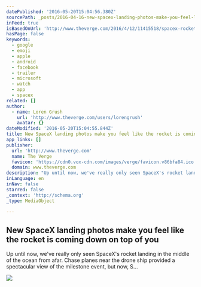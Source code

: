 ```yaml
---
datePublished: '2016-05-20T15:04:56.380Z'
sourcePath: _posts/2016-04-16-new-spacex-landing-photos-make-you-feel-like-the-rocket-is-c.md
inFeed: true
isBasedOnUrl: 'http://www.theverge.com/2016/4/12/11415518/spacex-rocket-landing-close-up-photos-falcon-9'
hasPage: false
keywords:
  - google
  - emoji
  - apple
  - android
  - facebook
  - trailer
  - microsoft
  - watch
  - app
  - spacex
related: []
author:
  - name: Loren Grush
    url: 'http://www.theverge.com/users/lorengrush'
    avatar: {}
dateModified: '2016-05-20T15:04:55.844Z'
title: New SpaceX landing photos make you feel like the rocket is coming down on top of you
app_links: []
publisher:
  url: 'http://www.theverge.com'
  name: The Verge
  favicon: 'https://cdn0.vox-cdn.com/images/verge/favicon.v86bfa84.ico'
  domain: www.theverge.com
description: "Up until now, we've really only seen SpaceX's rocket landing in the middle of the ocean from afar. Chase planes near the drone ship provided a spectacular view of the milestone event, but now, S..."
inLanguage: en
inNav: false
starred: false
_context: 'http://schema.org'
_type: MediaObject

---
```

<article style=""><h1>New SpaceX landing photos make you feel like the rocket is coming down on top of you</h1><p>Up until now, we've really only seen SpaceX's rocket landing in the middle of the ocean from afar. Chase planes near the drone ship provided a spectacular view of the milestone event, but now, S...</p><img src="https://cdn2.vox-cdn.com/thumbor/CUenWNCCVJ0LfRMR4c731Zy9b9E=/0x312:3000x2000/1600x900/cdn0.vox-cdn.com/uploads/chorus_image/image/49295137/25787998624_3ca213be1e_o.0.0.jpg" /></article>